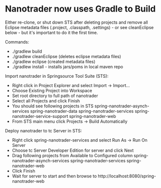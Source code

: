 Nanotrader now uses Gradle to Build
===================================

Either re-clone, or shut down STS after deleting projects and remove all Eclipse metadata files (.project, .classpath, .settings) - or see cleanEclipse below - but it's important to do it the first time.

Commands:

* ./gradlew build
* ./gradlew cleanEclipse (deletes eclipse metadata files)
* ./gradlew eclipse (created metadata files)
* ./gradlew install - installs jars/poms in local maven repo

Import nanotrader in Springsource Tool Suite (STS):

* Right click in Project Explorer and select Import -> Import...
* Choose Existing Project into Workspace
* Set root directory to full path of nanotrader
* Select all Projects and click Finish
* You should see following projects in STS
  spring-nanotrader-asynch-services
  spring-nanotrader-data
  spring-nanotrader-services
  spring-nanotrader-service-support
  spring-nanotrader-web
* From STS main menu click Projects -> Build Automatically

Deploy nanotrader to tc Server in STS:

* Right click spring-nanotrader-services and select Run As -> Run On Server
* Choose tc Server Developer Edition for server and click Next
* Drag following projects from Available to Configured column
  spring-nanotrader-asynch-services
  spring-nanotrader-services
  spring-nanotrader-web
* Click Finish
* Wait for server to start and then browse to http://localhost:8080/spring-nanotrader-web
